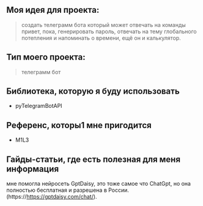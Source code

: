 ## Моя идея для проекта:
> создать телеграмм бота который может отвечать на команды привет, пока, генерировать пароль, отвечать на тему глобального потепления и напоминать о времени, ещё он и калькулятор.
## Тип моего проекта:
> телеграмм бот

## Библиотека, которую я буду использовать
- pyTelegramBotAPI


## Референс, которы1 мне пригодится
- M1L3


## Гайды-статьи, где есть полезная для меня информация
мне помогла нейросеть GptDaisy, это тоже самое что ChatGpt, но она полностью бесплатная и разрешена в России.(https://https://gptdaisy.com/chat/).